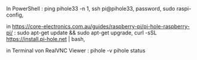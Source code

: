 In PowerShell : 
ping pihole33 -n 1,
ssh pi@pihole33,
password,
sudo raspi-config,




in https://core-electronics.com.au/guides/raspberry-pi/pi-hole-raspberry-pi/ : 
sudo apt-get update && sudo apt-get upgrade,
curl -sSL https://install.pi-hole.net | bash,




in Terminal von RealVNC Viewer :
pihole -v
pihole status


